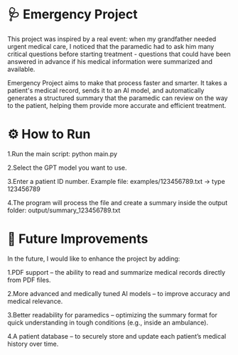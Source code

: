 # 🩺 **Emergency Project**

This project was inspired by a real event:
when my grandfather needed urgent medical care, I noticed that the paramedic had to ask him many critical questions before starting treatment - questions that could have been answered in advance if his medical information were summarized and available.

Emergency Project aims to make that process faster and smarter.
It takes a patient's medical record, sends it to an AI model, and automatically generates a structured summary that the paramedic can review on the way to the patient, helping them provide more accurate and efficient treatment.

# ⚙️ **How to Run**

1.Run the main script:
python main.py

2.Select the GPT model you want to use.

3.Enter a patient ID number.
Example file: examples/123456789.txt → type 123456789

4.The program will process the file and create a summary inside the output folder:
output/summary_123456789.txt

# 🚀 **Future Improvements**

In the future, I would like to enhance the project by adding:

1.PDF support – the ability to read and summarize medical records directly from PDF files.

2.More advanced and medically tuned AI models – to improve accuracy and medical relevance.

3.Better readability for paramedics – optimizing the summary format for quick understanding in tough conditions (e.g., inside an ambulance).

4.A patient database – to securely store and update each patient’s medical history over time.

